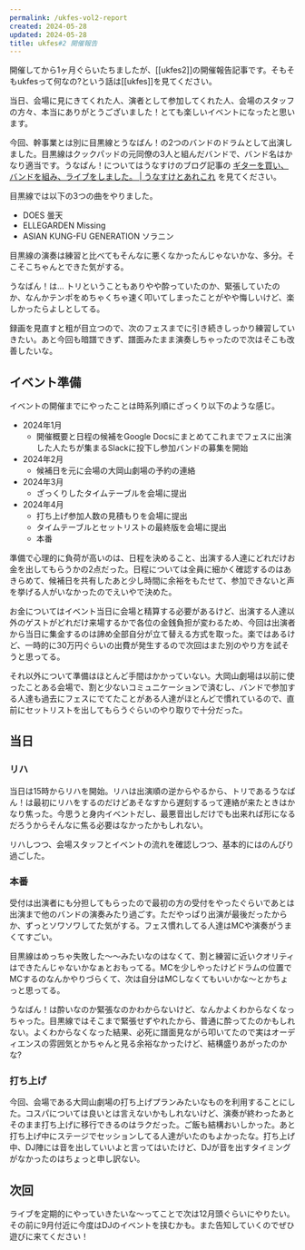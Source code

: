 ```yaml
---
permalink: /ukfes-vol2-report
created: 2024-05-28
updated: 2024-05-28
title: ukfes#2 開催報告
---
```

開催してから1ヶ月ぐらいたちましたが、[[ukfes2]]の開催報告記事です。そもそもukfesって何なの?という話は[[ukfes]]を見てください。

当日、会場に見にきてくれた人、演者として参加してくれた人、会場のスタッフの方々、本当にありがとうございました！とても楽しいイベントになったと思います。

今回、幹事業とは別に目黒線とうなばん！の2つのバンドのドラムとして出演しました。目黒線はクックパッドの元同僚の3人と組んだバンドで、バンド名はかなり適当です。うなばん！についてはうなすけのブログ記事の [ギターを買い、バンドを組み、ライブをしました。 \| うなすけとあれこれ](https://blog.unasuke.com/2024/road-to-first-live/) を見てください。

目黒線では以下の3つの曲をやりました。

- DOES 曇天
- ELLEGARDEN Missing
- ASIAN KUNG-FU GENERATION ソラニン

目黒線の演奏は練習と比べてもそんなに悪くなかったんじゃないかな、多分。そこそこちゃんとできた気がする。

うなばん！は… トリということもありやや酔っていたのか、緊張していたのか、なんかテンポをめちゃくちゃ速く叩いてしまったことがやや悔しいけど、楽しかったらよしとしてる。

録画を見直すと粗が目立つので、次のフェスまでに引き続きしっかり練習していきたい。あと今回も暗譜できず、譜面みたまま演奏しちゃったので次はそこも改善したいな。

## イベント準備

イベントの開催までにやったことは時系列順にざっくり以下のような感じ。

- 2024年1月
	- 開催概要と日程の候補をGoogle Docsにまとめてこれまでフェスに出演した人たちが集まるSlackに投下し参加バンドの募集を開始
- 2024年2月
	- 候補日を元に会場の大岡山劇場の予約の連絡
- 2024年3月
	- ざっくりしたタイムテーブルを会場に提出
- 2024年4月
	- 打ち上げ参加人数の見積もりを会場に提出
	- タイムテーブルとセットリストの最終版を会場に提出
	- 本番

準備で心理的に負荷が高いのは、日程を決めること、出演する人達にどれだけお金を出してもらうかの2点だった。日程については全員に細かく確認するのはあきらめて、候補日を共有したあと少し時間に余裕をもたせて、参加できないと声を挙げる人がいなかったのでえいやで決めた。

お金についてはイベント当日に会場と精算する必要があるけど、出演する人達以外のゲストがどれだけ来場するかで各位の金銭負担が変わるため、今回は出演者から当日に集金するのは諦め全部自分が立て替える方式を取った。楽ではあるけど、一時的に30万円ぐらいの出費が発生するので次回はまた別のやり方を試そうと思ってる。

それ以外について準備はほとんど手間はかかっていない。大岡山劇場は以前に使ったことある会場で、割と少ないコミュニケーションで済むし、バンドで参加する人達も過去にフェスにでてたことがある人達がほとんどで慣れているので、直前にセットリストを出してもらうぐらいのやり取りで十分だった。

## 当日

### リハ

当日は15時からリハを開始。リハは出演順の逆からやるから、トリであるうなばん！は最初にリハをするのだけどあそなすから遅刻するって連絡が来たときはかなり焦った。今思うと身内イベントだし、最悪音出しだけでも出来れば形になるだろうからそんなに焦る必要はなかったかもしれない。

リハしつつ、会場スタッフとイベントの流れを確認しつつ、基本的にはのんびり過ごした。
### 本番

受付は出演者にも分担してもらったので最初の方の受付をやったぐらいであとは出演まで他のバンドの演奏みたり過ごす。ただやっぱり出演が最後だったからか、ずっとソワソワしてた気がする。フェス慣れしてる人達はMCや演奏がうまくてすごい。

目黒線はめっちゃ失敗した〜〜みたいなのはなくて、割と練習に近いクオリティはできたんじゃないかなぁとおもってる。MCを少しやったけどドラムの位置でMCするのなんかやりづらくて、次は自分はMCしなくてもいいかな〜とかちょっと思ってる。

うなばん！は酔いなのか緊張なのかわからないけど、なんかよくわからなくなっちゃった。目黒線ではそこまで緊張せずやれたから、普通に酔ってたのかもしれない。よくわからなくなった結果、必死に譜面見ながら叩いてたので実はオーディエンスの雰囲気とかちゃんと見る余裕なかったけど、結構盛りあがったのかな?

### 打ち上げ

今回、会場である大岡山劇場の打ち上げプランみたいなものを利用することにした。コスパについては良いとは言えないかもしれないけど、演奏が終わったあとそのまま打ち上げに移行できるのはラクだった。ご飯も結構おいしかった。あと打ち上げ中にステージでセッションしてる人達がいたのもよかったな。打ち上げ中、DJ陣には音を出していいよと言ってはいたけど、DJが音を出すタイミングがなかったのはちょっと申し訳ない。

## 次回

ライブを定期的にやっていきたいな〜ってことで次は12月頭ぐらいにやりたい。その前に9月付近に今度はDJのイベントを挟むかも。また告知していくのでぜひ遊びに来てください！

